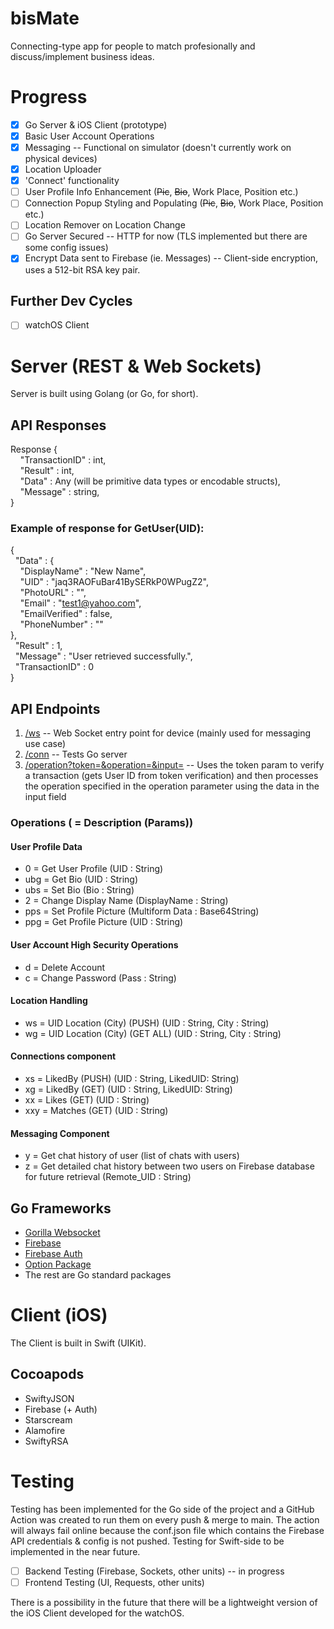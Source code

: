 # bisMate
Connecting-type app for people to match profesionally and discuss/implement business ideas. 

# Progress
- [x] Go Server & iOS Client (prototype)
- [x] Basic User Account Operations
- [x] Messaging -- Functional on simulator (doesn't currently work on physical devices)
- [x] Location Uploader
- [x] 'Connect' functionality
- [ ] User Profile Info Enhancement (~~Pic~~, ~~Bio~~, Work Place, Position etc.)
- [ ] Connection Popup Styling and Populating (~~Pic~~, ~~Bio~~, Work Place, Position etc.)
- [ ] Location Remover on Location Change
- [ ] Go Server Secured -- HTTP for now (TLS implemented but there are some config issues)
- [x] Encrypt Data sent to Firebase (ie. Messages) -- Client-side encryption, uses a 512-bit RSA key pair.

## Further Dev Cycles
- [ ] watchOS Client

# Server (REST & Web Sockets)
Server is built using Golang (or Go, for short).

## API Responses
Response {\
&nbsp;&nbsp;&nbsp;&nbsp;"TransactionID" : int,\
&nbsp;&nbsp;&nbsp;&nbsp;"Result" : int,\
&nbsp;&nbsp;&nbsp;&nbsp;"Data" : Any (will be primitive data types or encodable structs),\
&nbsp;&nbsp;&nbsp;&nbsp;"Message" : string,\
}

### Example of response for GetUser(UID):
{\
&nbsp;&nbsp;"Data" : {\
&nbsp;&nbsp;&nbsp;&nbsp;"DisplayName" : "New Name",\
&nbsp;&nbsp;&nbsp;&nbsp;"UID" : "jaq3RAOFuBar41BySERkP0WPugZ2",\
&nbsp;&nbsp;&nbsp;&nbsp;"PhotoURL" : "",\
&nbsp;&nbsp;&nbsp;&nbsp;"Email" : "test1@yahoo.com",\
&nbsp;&nbsp;&nbsp;&nbsp;"EmailVerified" : false,\
&nbsp;&nbsp;&nbsp;&nbsp;"PhoneNumber" : ""\
  },\
&nbsp;&nbsp;"Result" : 1,\
&nbsp;&nbsp;"Message" : "User retrieved successfully.",\
&nbsp;&nbsp;"TransactionID" : 0\
}

## API Endpoints
1. [/ws]("http://localhost:8000/ws") -- Web Socket entry point for device (mainly used for messaging use case)
2. [/conn]("http://localhost:8000/conn") -- Tests Go server 
3. [/operation?token=<String>&operation=<String>&input=<String>]("http://localhost:8000/operation?token=<String>&operation=<String>&input=<String>") -- Uses the token param to verify a transaction (gets User ID from token verification) and then processes the operation specified in the operation parameter using the data in the input field

### Operations (<Number> = Description (Params))
#### User Profile Data
- 0 = Get User Profile                        (UID : String)
- ubg = Get Bio                                 (UID : String)
- ubs = Set Bio                                  (Bio : String)
- 2 = Change Display Name              (DisplayName : String)
- pps = Set Profile Picture                 (Multiform Data : Base64String)
- ppg = Get Profile Picture                 (UID : String)

#### User Account High Security Operations
- d = Delete Account
- c = Change Password                     (Pass : String)

#### Location Handling
- ws = UID Location (City) (PUSH)         (UID : String, City : String)
- wg = UID Location (City) (GET ALL)     (UID : String, City : String)

#### Connections component
- xs = LikedBy (PUSH)                   (UID : String, LikedUID: String)
- xg = LikedBy (GET)                      (UID : String, LikedUID: String)
- xx = Likes (GET)                           (UID : String)
- xxy = Matches (GET)                    (UID : String)

#### Messaging Component
- y = Get chat history of user (list of chats with users)
- z = Get detailed chat history between two users on Firebase database for future retrieval     (Remote_UID : String)

## Go Frameworks 
- [Gorilla Websocket]("https://github.com/gorilla/websocket")
- [Firebase]("https://firebase.google.com/go")
- [Firebase Auth]("https://firebase.google.com/go/auth")
- [Option Package]("https://google.golang.org/api/option")
- The rest are Go standard packages

# Client (iOS)
The Client is built in Swift (UIKit).

## Cocoapods
- SwiftyJSON
- Firebase (+ Auth)
- Starscream
- Alamofire
- SwiftyRSA
  
# Testing
Testing has been implemented for the Go side of the project and a GitHub Action was created to run them on every push & merge to main. 
The action will always fail online because the conf.json file which contains the Firebase API credentials & config is not pushed.
Testing for Swift-side to be implemented in the near future.
- [  ] Backend Testing (Firebase, Sockets, other units) -- in progress
- [  ] Frontend Testing (UI, Requests, other units)

There is a possibility in the future that there will be a lightweight version of the iOS Client developed for the watchOS.
